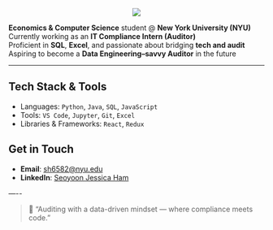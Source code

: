 <p align="center">
  <img src="https://readme-typing-svg.demolab.com?font=Fira+Code&size=26&duration=2000&pause=1000&color=00FFB2&center=true&vCenter=true&width=500&lines=Hi%2C+I'm+Jehoon+Park+%F0%9F%91%8B" />
</p>

**Economics & Computer Science** student @ **New York University (NYU)**  
Currently working as an **IT Compliance Intern (Auditor)**  
Proficient in **SQL**, **Excel**, and passionate about bridging **tech and audit**  
Aspiring to become a **Data Engineering–savvy Auditor** in the future

---

## Tech Stack & Tools

- Languages: `Python`, `Java`, `SQL`, `JavaScript`
- Tools: `VS Code`, `Jupyter`, `Git`, `Excel`
- Libraries & Frameworks: `React`, `Redux`

## Get in Touch

- **Email**: sh6582@nyu.edu  
- **LinkedIn**: [Seoyoon Jessica Ham](https://www.linkedin.com/in/seoyoon-jessica-ham0101/)

—--

> 💬 “Auditing with a data-driven mindset — where compliance meets code.”
